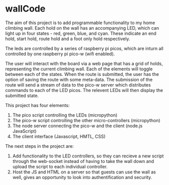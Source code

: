 # wallCode

The aim of this project is to add programmable functionality to my home climbing wall.
Each hold on the wall has an accompanying LED, which can light up in four states - red, green, blue, and cyan. These indicate an end hold, start hold, route hold and a foot only hold respectively.

The leds are controlled by a series of raspberry pi picos, which are inturn all controlled by one raspberry pi pico-w (wifi enabled).

The user will interact with the board via a web page that has a grid of holds, representing the current climbing wall. Each of the elements will toggle between each of the states. When the route is submitted, the user has the option of saving the route with some meta-data. The submission of the route will send a stream of data to the pico-w server which distributes commands to each of the LED picos. The relevent LEDs will then display the submitted state.

This project has four elements:
  1. The pico script controlling the LEDs (micropython)
  2. The pico-w script controlling the other micro-controllers (micropython)
  3. The node server connecting the pico-w and the client (node.js JavaScript)
  4. The client interface (Javascript, HMTL, CSS)

The next steps in the project are:
  1. Add functionality to the LED controllers, so they can recieve a new script through the web-socket instead of having to take the wall down and upload the script to        each individual controller.
  2. Host the JS and HTML on a server so that guests can use the wall as well, gives an opportunity to look into authentification and security.
